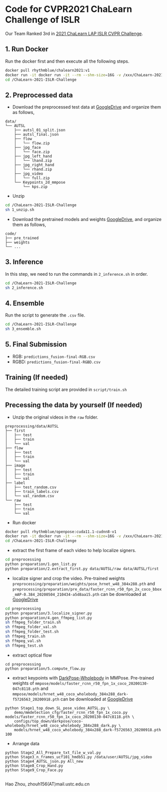 # Code for CVPR2021 ChaLearn Challenge of ISLR

Our Team Ranked 3rd in [2021 ChaLearn LAP ISLR CVPR Challenge](http://chalearnlap.cvc.uab.es/challenge/43/description/). 

## 1. Run Docker
Run the docker first and then execute all the following steps.
```bash
docker pull rhythmblue/chalearn2021:v1
docker run -it docker run -it --rm --shm-size=16G -v /xxx/ChaLearn-2021-ISLR-Challenge:/ChaLearn-2021-ISLR-Challenge rhythmblue/chalearn2021:v1
cd /ChaLearn-2021-ISLR-Challenge
```

## 2. Preprocessed data
- Download the preprocessed test data at [GoogleDrive](https://drive.google.com/drive/folders/1_1hqomdM0UsPMFAuBM4EEuUPt6zUZ2-g) and organize them as follows,

```
data/    
└── AUTSL
    ├── autsl_01_split.json
    ├── autsl_final.json 
    ├── flow          
    │   └── flow.zip  
    ├── jpg_face    
    │   └── face.zip  
    ├── jpg_left_hand   
    │   └── lhand.zip  
    ├── jpg_right_hand  
    │   └── rhand.zip 
    ├── jpg_video 
    │   └── full.zip
    └── Keypoints_2d_mmpose
        └── kps.zip    
```
- Unzip
```bash
cd /ChaLearn-2021-ISLR-Challenge
sh 1_unzip.sh
```

- Download the pretrained models and weights [GoogleDrive](https://drive.google.com/drive/folders/1KL0KQyvanNc_WsFU4D1Eg1zhMSt4aWXT), and organize them as follows,
```
code/                                 
├── pre_trained
├── weights
└── ...   
```

## 3. Inference
In this step, we need to run the commands in `2_inference.sh` in order.
```bash
cd /ChaLearn-2021-ISLR-Challenge
sh 2_inference.sh
```

## 4. Ensemble
Run the script to generate the `.csv` file.
```bash
cd /ChaLearn-2021-ISLR-Challenge
sh 3_ensemble.sh
```

## 5. Final Submission
- RGB: `predictions_fusion-final-RGB.csv`
- RGBD: `predictions_fusion-final-RGBD.csv`

## Training (If needed)
The detailed training script are provided in `script/train.sh`

## Precessing the data by yourself (If needed)
- Unzip the original videos in the `raw` folder.
```
preprocessing/data/AUTSL
├── first               
│   ├── test            
│   ├── train           
│   └── val             
├── flow                
│   ├── test            
│   ├── train           
│   └── val             
├── image               
│   ├── test            
│   ├── train           
│   └── val             
├── label               
│   ├── test_random.csv 
│   ├── train_labels.csv
│   └── val_random.csv  
└── raw                 
    ├── test            
    ├── train           
    └── val             
```

- Run docker
```bash 
docker pull rhythmblue/openpose:cuda11.1-cudnn8-v1
docker run -it docker run -it --rm --shm-size=16G -v /xxx/ChaLearn-2021-ISLR-Challenge:/ChaLearn-2021-ISLR-Challenge rhythmblue/openpose:cuda11.1-cudnn8
cd /ChaLearn-2021-ISLR-Challenge
```

- extract the first frame of each video to help localize signers. 
```bash
cd preprocessing
python preparation/1.gen_list.py
python preparation/2.extract_first.py data/AUTSL/raw data/AUTSL/first
```

- localize signer and crop the video. Pre-trained weights `preprocessing/preparation/weights/pose_hrnet_w48_384x288.pth` and `preprocessing/preparation/pre_data/faster_rcnn_r50_fpn_2x_coco_bbox_mAP-0.384_20200504_210434-a5d8aa15.pth` can be downloaded at [GoogleDrive](https://drive.google.com/drive/folders/1gS7kULCYqAd8F0z8ce456YywHhX1ILah?usp=sharing)
```bash
cd preprocessing
python preparation/3.localize_signer.py
python preparation/4.gen_ffmpeg_list.py
sh ffmpeg_folder_train.sh
sh ffmpeg_folder_val.sh
sh ffmpeg_folder_test.sh
sh ffmpeg_train.sh
sh ffmpeg_val.sh
sh ffmpeg_test.sh
```

- extract optical flow
```
cd preprocessing
python preparation/5.compute_flow.py
```

- extract keypoints with [DarkPose-Wholebody](https://github.com/open-mmlab/mmpose/tree/master/configs/wholebody/darkpose) in MMPose. Pre-trained weights of `mmpose/models/faster_rcnn_r50_fpn_1x_coco_20200130-047c8118.pth` and `mmpose/models/hrnet_w48_coco_wholebody_384x288_dark-f5726563_20200918.pth` can be downloaded at [GoogleDrive](https://drive.google.com/drive/folders/1gS7kULCYqAd8F0z8ce456YywHhX1ILah?usp=sharing)
```
python Stage1_top_down_SL_pose_video_AUTSL.py \
    demo/mmdetection_cfg/faster_rcnn_r50_fpn_1x_coco.py models/faster_rcnn_r50_fpn_1x_coco_20200130-047c8118.pth \
    configs/top_down/darkpose/coco-wholebody/hrnet_w48_coco_wholebody_384x288_dark.py \
    models/hrnet_w48_coco_wholebody_384x288_dark-f5726563_20200918.pth 100
```

- Arrange data
```
python Stage2_All_Prepare_txt_file_w_val.py
python Stage3_n_frames_ucf101_hmdb51.py /data/user/AUTSL/jpg_video
python Stage4_AUTSL_json.py All_new
python Stage8_Crop_Hand.py
python Stage9_Crop_Face.py
```

## 
Hao Zhou, zhouh156(AT)mail.ustc.edu.cn